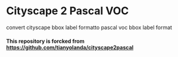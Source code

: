 # Cityscape 2 Pascal VOC
convert cityscape bbox label formatto pascal voc bbox label format
#### This repository is forcked from https://github.com/tianyolanda/cityscape2pascal
